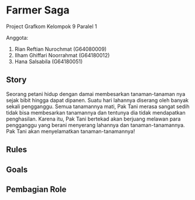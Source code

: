 # Farmer Saga
Project Grafkom Kelompok 9 Paralel 1

Anggota:
1. Rian Reftian Nurochmat (G64080009)
2. Ilham Ghiffari Noorrahmat (G64180012)
3. Hana Salsabila (G64180051)

## Story
Seorang petani hidup dengan damai membesarkan tanaman-tanaman nya sejak bibit hingga dapat dipanen. Suatu hari lahannya diserang oleh banyak sekali pengganggu. Semua tanamannya mati, Pak Tani merasa sangat sedih tidak bisa membesarkan tanamannya dan tentunya dia tidak mendapatkan penghasilan. Karena itu, Pak Tani bertekad akan berjuang melawan para pengganggu yang berani menyerang lahannya dan tanaman-tanamannya. Pak Tani akan menyelamatkan tanaman-tanamannya!

## Rules

## Goals

## Pembagian Role
